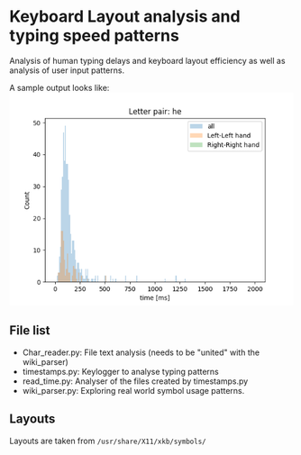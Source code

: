 # Keyboard Layout analysis and typing speed patterns

Analysis of human typing delays and keyboard layout efficiency as well as analysis of user input patterns.

A sample output looks like:
![graph](https://github.com/dmayilyan/kp_layout_analysis/blob/master/graphs/sample.png)

## File list

- Char_reader.py: File text analysis (needs to be "united" with the wiki_parser)
- timestamps.py: Keylogger to analyse typing patterns
- read_time.py: Analyser of the files created by timestamps.py
- wiki_parser.py: Exploring real world symbol usage patterns.

## Layouts

Layouts are taken from `/usr/share/X11/xkb/symbols/`
